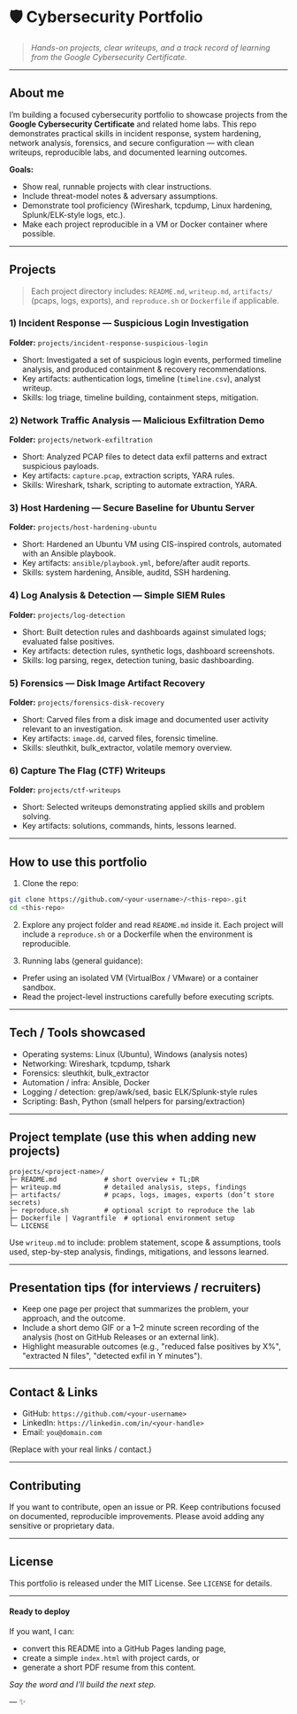 # 🛡️ Cybersecurity Portfolio

> *Hands-on projects, clear writeups, and a track record of learning from the Google Cybersecurity Certificate.*

---

&#x20;

## About me

I’m building a focused cybersecurity portfolio to showcase projects from the **Google Cybersecurity Certificate** and related home labs. This repo demonstrates practical skills in incident response, system hardening, network analysis, forensics, and secure configuration — with clean writeups, reproducible labs, and documented learning outcomes.

**Goals:**

- Show real, runnable projects with clear instructions.
- Include threat-model notes & adversary assumptions.
- Demonstrate tool proficiency (Wireshark, tcpdump, Linux hardening, Splunk/ELK-style logs, etc.).
- Make each project reproducible in a VM or Docker container where possible.

---

## Projects

> Each project directory includes: `README.md`, `writeup.md`, `artifacts/` (pcaps, logs, exports), and `reproduce.sh` or `Dockerfile` if applicable.

### 1) Incident Response — Suspicious Login Investigation

**Folder:** `projects/incident-response-suspicious-login`

- Short: Investigated a set of suspicious login events, performed timeline analysis, and produced containment & recovery recommendations.
- Key artifacts: authentication logs, timeline (`timeline.csv`), analyst writeup.
- Skills: log triage, timeline building, containment steps, mitigation.

### 2) Network Traffic Analysis — Malicious Exfiltration Demo

**Folder:** `projects/network-exfiltration`

- Short: Analyzed PCAP files to detect data exfil patterns and extract suspicious payloads.
- Key artifacts: `capture.pcap`, extraction scripts, YARA rules.
- Skills: Wireshark, tshark, scripting to automate extraction, YARA.

### 3) Host Hardening — Secure Baseline for Ubuntu Server

**Folder:** `projects/host-hardening-ubuntu`

- Short: Hardened an Ubuntu VM using CIS-inspired controls, automated with an Ansible playbook.
- Key artifacts: `ansible/playbook.yml`, before/after audit reports.
- Skills: system hardening, Ansible, auditd, SSH hardening.

### 4) Log Analysis & Detection — Simple SIEM Rules

**Folder:** `projects/log-detection`

- Short: Built detection rules and dashboards against simulated logs; evaluated false positives.
- Key artifacts: detection rules, synthetic logs, dashboard screenshots.
- Skills: log parsing, regex, detection tuning, basic dashboarding.

### 5) Forensics — Disk Image Artifact Recovery

**Folder:** `projects/forensics-disk-recovery`

- Short: Carved files from a disk image and documented user activity relevant to an investigation.
- Key artifacts: `image.dd`, carved files, forensic timeline.
- Skills: sleuthkit, bulk\_extractor, volatile memory overview.

### 6) Capture The Flag (CTF) Writeups

**Folder:** `projects/ctf-writeups`

- Short: Selected writeups demonstrating applied skills and problem solving.
- Key artifacts: solutions, commands, hints, lessons learned.

---

## How to use this portfolio

1. Clone the repo:

```bash
git clone https://github.com/<your-username>/<this-repo>.git
cd <this-repo>
```

2. Explore any project folder and read `README.md` inside it. Each project will include a `reproduce.sh` or a Dockerfile when the environment is reproducible.

3. Running labs (general guidance):

- Prefer using an isolated VM (VirtualBox / VMware) or a container sandbox.
- Read the project-level instructions carefully before executing scripts.

---

## Tech / Tools showcased

- Operating systems: Linux (Ubuntu), Windows (analysis notes)
- Networking: Wireshark, tcpdump, tshark
- Forensics: sleuthkit, bulk\_extractor
- Automation / infra: Ansible, Docker
- Logging / detection: grep/awk/sed, basic ELK/Splunk-style rules
- Scripting: Bash, Python (small helpers for parsing/extraction)

---

## Project template (use this when adding new projects)

```
projects/<project-name>/
├─ README.md            # short overview + TL;DR
├─ writeup.md           # detailed analysis, steps, findings
├─ artifacts/           # pcaps, logs, images, exports (don’t store secrets)
├─ reproduce.sh         # optional script to reproduce the lab
├─ Dockerfile | Vagrantfile  # optional environment setup
└─ LICENSE
```

Use `writeup.md` to include: problem statement, scope & assumptions, tools used, step-by-step analysis, findings, mitigations, and lessons learned.

---

## Presentation tips (for interviews / recruiters)

- Keep one page per project that summarizes the problem, your approach, and the outcome.
- Include a short demo GIF or a 1–2 minute screen recording of the analysis (host on GitHub Releases or an external link).
- Highlight measurable outcomes (e.g., "reduced false positives by X%", "extracted N files", "detected exfil in Y minutes").

---

## Contact & Links

- GitHub: `https://github.com/<your-username>`
- LinkedIn: `https://linkedin.com/in/<your-handle>`
- Email: `you@domain.com`

(Replace with your real links / contact.)

---

## Contributing

If you want to contribute, open an issue or PR. Keep contributions focused on documented, reproducible improvements. Please avoid adding any sensitive or proprietary data.

---

## License

This portfolio is released under the MIT License. See `LICENSE` for details.

---

#### Ready to deploy

If you want, I can:

- convert this README into a GitHub Pages landing page,
- create a simple `index.html` with project cards, or
- generate a short PDF resume from this content.

*Say the word and I’ll build the next step.*

— ✨

